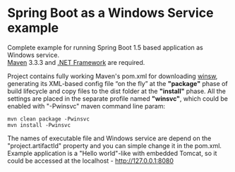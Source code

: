 # Spring Boot as a Windows Service example
Complete example for running Spring Boot 1.5 based application as Windows service.  
[Maven](https://maven.apache.org/download.cgi) 3.3.3 and [.NET Framework](https://www.microsoft.com/net/download/windows) are required.

Project contains fully working Maven's pom.xml for downloading [winsw](https://github.com/kohsuke/winsw),  generating its XML-based config file “on the fly”  at the  **"package"** phase of build lifecycle and copy files to the dist folder at the **"install"** phase. All the settings are placed in the separate profile named **"winsvc"**, which could be enabled with "-Pwinsvc" maven command line param:

    mvn clean package -Pwinsvc
    mvn install -Pwinsvc

The names of executable file and Windows service are depend on the "project.artifactId" property and you can simple change it in the pom.xml. 
Example application is a "Hello world"-like with embedded Tomcat, so it could be accessed at the localhost  - http://127.0.0.1:8080
